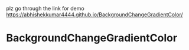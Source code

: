 plz go through the link for demo https://abhishekkumar4444.github.io/BackgroundChangeGradientColor/
# BackgroundChangeGradientColor
